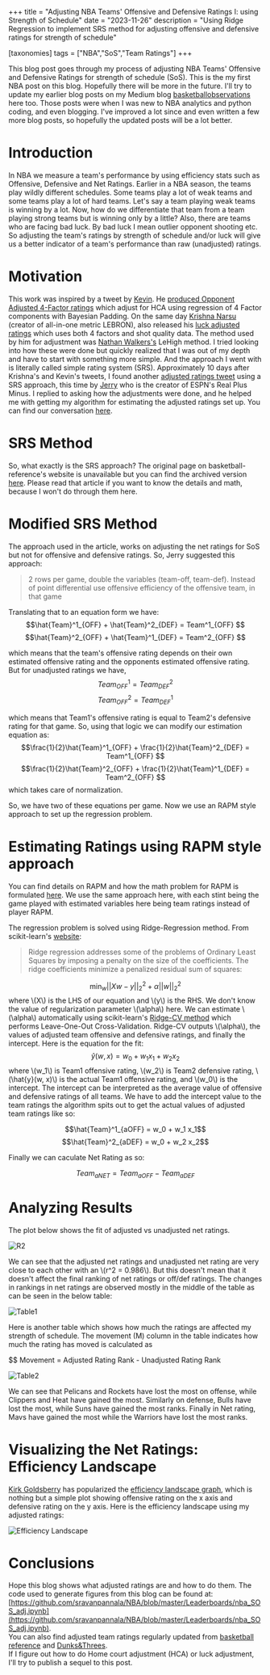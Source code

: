 +++
title = "Adjusting NBA Teams' Offensive and Defensive Ratings I: using Strength of Schedule"
date = "2023-11-26"
description = "Using Ridge Regression to implement SRS method for adjusting offensive and defensive ratings for strength of schedule"

[taxonomies]
tags = ["NBA","SoS","Team Ratings"]
+++

This blog post goes through my process of adjusting NBA Teams' Offensive and Defensive Ratings for strength of schedule (SoS). This is the my first NBA post on this blog. Hopefully there will be more in the future. I'll try to update my earlier blog posts on my Medium blog [basketballobservations](https://medium.com/basketballobservations) here too. Those posts were when I was new to NBA analytics and python coding, and even blogging. I've improved a lot since and even written a few more blog posts, so hopefully the updated posts will be a lot better.

# Introduction

In NBA we measure a team's performance by using efficiency stats such as Offensive, Defensive and Net Ratings. Earlier in a NBA season, the teams play wildly different schedules. Some teams play a lot of weak teams and some teams play a lot of hard teams. Let's say a team playing weak teams is winning by a lot. Now, how do we differentiate that team from a team playing strong teams but is winning only by a little? Also, there are teams who are facing bad luck. By bad luck I mean outlier opponent shooting etc. So adjusting the team's ratings by strength of schedule and/or luck will give us a better indicator of a team's performance than raw (unadjusted) ratings.

# Motivation
This work was inspired by a tweet by [Kevin](https://twitter.com/NBACouchside). He [produced Opponent Adjusted 4-Factor ratings](https://twitter.com/NBACouchside/status/1720610641281429771) which adjust for HCA using regression of 4 Factor components with Bayesian Padding. On the same day [Krishna Narsu](https://twitter.com/knarsu3) (creator of all-in-one metric LEBRON), also released his [luck adjusted ratings](https://twitter.com/knarsu3/status/1611511553588600832) which uses both 4 factors and shot quality data. The method used by him for adjustment was [Nathan Walkers's](https://twitter.com/bbstats) LeHigh method. I tried looking into how these were done but quickly realized that I was out of my depth and have to start with something more simple. And the approach I went with is literally called simple rating system (SRS). Approximately 10 days after Krishna's and Kevin's tweets, I found another [adjusted ratings tweet](https://twitter.com/JerryEngelmann/status/1723566732038799456) using a SRS approach, this time by [Jerry](https://twitter.com/JerryEngelmann) who is the creator of ESPN's Real Plus Minus. I replied to asking how the adjustments were done, and he helped me with getting my algorithm for estimating the adjusted ratings set up.  You can find our conversation [here](https://x.com/SravanNBA/status/1724250684181348458?s=20).

# SRS Method
So, what exactly is the SRS approach? The original page on basketball-reference's website is unavailable but you can find the archived version [here](https://web.archive.org/web/20161031224357/http://www.pro-football-reference.com/blog/index4837.html). Please read that article if you want to know the details and math, because I won't do through them here. 

# Modified SRS Method
The approach used in the article, works on adjusting the net ratings for SoS but not for offensive and defensive ratings. So, Jerry suggested this approach:
> 2 rows per game, double the variables (team-off, team-def). Instead of point differential use offensive efficiency of the offensive team, in that game

Translating that to an equation form we have:
$$\hat{Team}^1_{OFF} + \hat{Team}^2_{DEF} = Team^1_{OFF} $$
$$\hat{Team}^2_{OFF} + \hat{Team}^1_{DEF} = Team^2_{OFF} $$

which means that the team's offensive rating depends on their own estimated offensive rating and the opponents estimated offensive rating. 
But for unadjusted ratings we have, 
$$Team^1_{OFF} = Team^2_{DEF} $$
$$Team^2_{OFF} = Team^1_{DEF} $$

which means that Team1's offensive rating is equal to Team2's defensive rating for that game. So, using that logic we can modify our estimation equation as:
$$\frac{1}{2}\hat{Team}^1_{OFF} + \frac{1}{2}\hat{Team}^2_{DEF} = Team^1_{OFF} $$
$$\frac{1}{2}\hat{Team}^2_{OFF} + \frac{1}{2}\hat{Team}^1_{DEF} = Team^2_{OFF} $$
which takes care of normalization.

So, we have two of these equations per game. Now we use an RAPM style approach to set up the regression problem. 

# Estimating Ratings using RAPM style approach
You can find details on RAPM and how the math problem for RAPM is formulated [here](https://squared2020.com/2017/09/18/deep-dive-on-regularized-adjusted-plus-minus-i-introductory-example/). We use the same approach here, with each stint being the game played with estimated variables here being team ratings instead of player RAPM.

The regression problem is solved using Ridge-Regression method. From scikit-learn's [website](https://scikit-learn.org/stable/modules/linear_model.html#ridge-regression-and-classification):
> Ridge regression addresses some of the problems of Ordinary Least Squares by imposing a penalty on the size of the coefficients. The ridge coefficients minimize a penalized residual sum of squares:

$$\min_{w} || X w - y||_2^2 + \alpha ||w||_2^2$$
where \\(X\\) is the LHS of our equation and \\(y\\) is the RHS.
We don't know the value of regularization parameter \\(\alpha\\) here. We can estimate \\(\alpha\\) automatically using scikit-learn's [Ridge-CV method](https://scikit-learn.org/stable/modules/generated/sklearn.linear_model.RidgeCV.html#sklearn.linear_model.RidgeCV) which performs Leave-One-Out Cross-Validation. Ridge-CV outputs \\(\alpha\\), the values of adjusted team offensive and defensive ratings, and finally the intercept.
Here is the equation for the fit:
$$\hat{y}(w, x) = w_0 + w_1 x_1 +  w_2 x_2$$
where \\(w_1\\) is Team1 offensive rating, \\(w_2\\) is Team2 defensive rating, \\(\hat{y}(w, x)\\) is the actual Team1 offensive rating, and \\(w_0\\) is the intercept.  The intercept can be interpreted as the average value of offensive and defensive ratings of all teams. 
We have to add the intercept value to the team ratings the algorithm spits out to get the actual values of adjusted team ratings like so:

$$\hat{Team}^1_{aOFF} = w_0 + w_1 x_1$$
$$\hat{Team}^2_{aDEF} = w_0 + w_2 x_2$$

Finally we can caculate Net Rating as so:

$$ Team_{aNET} = Team_{aOFF} - Team_{aDEF}$$

# Analyzing Results
The plot below shows the fit of adjusted vs unadjusted net ratings.

![R2](./nba_sosadj_1.png)

We can see that the adjusted net ratings and unadjusted net rating are very close to each other with an \\(r^2 = 0.986\\). But this doesn't mean that it doesn't affect the final ranking of net ratings or off/def ratings. The changes in rankings in net ratings are observed mostly in the middle of the table as can be seen in the below table:

![Table1](./nba_sosadj_2.png)

Here is another table which shows how much the ratings are affected my strength of schedule. The movement (M) column in the table indicates how much the rating has moved is calculated as 

$$ Movement = Adjusted Rating Rank - Unadjusted Rating Rank

![Table2](./nba_sosadj_3.png)

We can see that Pelicans and Rockets have lost the most on offense, while Clippers and Heat have gained the most. Similarly on defense, Bulls have lost the most, while Suns have gained the most ranks. Finally in Net rating, Mavs have gained the most while the Warriors have lost the most ranks.

# Visualizing the Net Ratings: Efficiency Landscape

[Kirk Goldsberry](https://twitter.com/kirkgoldsberry) has popularized the [efficiency landscape graph](https://x.com/kirkgoldsberry/status/1728091510086742216?s=20), which is nothing but a simple plot showing offensive rating on the x axis and defensive rating on the y axis. Here is the efficiency landscape using my adjusted ratings:

![Efficiency Landscape](./nba_sosadj_4.png)

# Conclusions
Hope this blog shows what adjusted ratings are and how to do them. The code used to generate figures from this blog can be found at:
[https://github.com/sravanpannala/NBA/blob/master/Leaderboards/nba_SOS_adj.ipynb](https://github.com/sravanpannala/NBA/blob/master/Leaderboards/nba_SOS_adj.ipynb).  
You can also find adjusted team ratings regularly updated from [basketball reference](https://www.basketball-reference.com/leagues/NBA_2024_ratings.html#ratings) and [Dunks&Threes](https://dunksandthrees.com/).  
If I figure out how to do Home court adjustment (HCA) or luck adjustment, I'll try to publish a sequel to this post.
